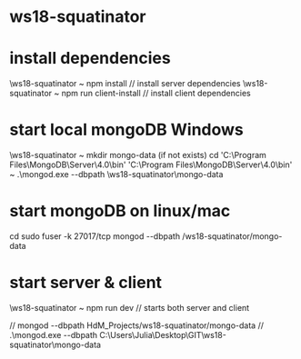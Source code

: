# ws18-squatinator

# install dependencies
\ws18-squatinator ~ npm install // install server dependencies
\ws18-squatinator ~ npm run client-install // install client dependencies

# start local mongoDB Windows
\ws18-squatinator ~ mkdir mongo-data (if not exists)
cd 'C:\Program Files\MongoDB\Server\4.0\bin'
'C:\Program Files\MongoDB\Server\4.0\bin' ~ .\mongod.exe --dbpath <path>\ws18-squatinator\mongo-data

# start mongoDB on linux/mac
cd
sudo fuser -k 27017/tcp
mongod --dbpath <path>/ws18-squatinator/mongo-data

# start server & client
\ws18-squatinator ~ npm run dev // starts both server and client


// mongod --dbpath HdM_Projects/ws18-squatinator/mongo-data
// .\mongod.exe --dbpath C:\Users\Julia\Desktop\GIT\ws18-squatinator\mongo-data


